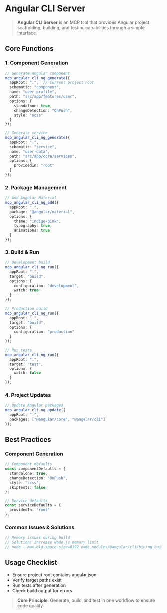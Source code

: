# Angular CLI Server

> **Angular CLI Server** is an MCP tool that provides Angular project scaffolding, building, and testing capabilities through a simple interface.

## Core Functions

### 1. Component Generation

```typescript
// Generate Angular component
mcp_angular_cli_ng_generate({
  appRoot: ".",  // Current project root
  schematic: "component",
  name: "user-profile",
  path: "src/app/features/user",
  options: {
    standalone: true,
    changeDetection: "OnPush",
    style: "scss"
  }
});

// Generate service
mcp_angular_cli_ng_generate({
  appRoot: ".",
  schematic: "service",
  name: "user-data",
  path: "src/app/core/services",
  options: {
    providedIn: "root"
  }
});
```

### 2. Package Management

```typescript
// Add Angular Material
mcp_angular_cli_ng_add({
  appRoot: ".",
  package: "@angular/material",
  options: {
    theme: "indigo-pink",
    typography: true,
    animations: true
  }
});
```

### 3. Build & Run

```typescript
// Development build
mcp_angular_cli_ng_run({
  appRoot: ".",
  target: "build",
  options: {
    configuration: "development",
    watch: true
  }
});

// Production build
mcp_angular_cli_ng_run({
  appRoot: ".",
  target: "build",
  options: {
    configuration: "production"
  }
});

// Run tests
mcp_angular_cli_ng_run({
  appRoot: ".",
  target: "test",
  options: {
    watch: false
  }
});
```

### 4. Project Updates

```typescript
// Update Angular packages
mcp_angular_cli_ng_update({
  appRoot: ".",
  packages: ["@angular/core", "@angular/cli"]
});
```

## Best Practices

### Component Generation

```typescript
// Component defaults
const componentDefaults = {
  standalone: true,
  changeDetection: "OnPush",
  style: "scss",
  skipTests: false
};

// Service defaults
const serviceDefaults = {
  providedIn: "root"
};
```

### Common Issues & Solutions

```typescript
// Memory issues during build
// Solution: Increase Node.js memory limit
// node --max-old-space-size=8192 node_modules/@angular/cli/bin/ng build
```

## Usage Checklist

- Ensure project root contains angular.json
- Verify target paths exist
- Run tests after generation
- Check build output for errors

> **Core Principle**: Generate, build, and test in one workflow to ensure code quality.